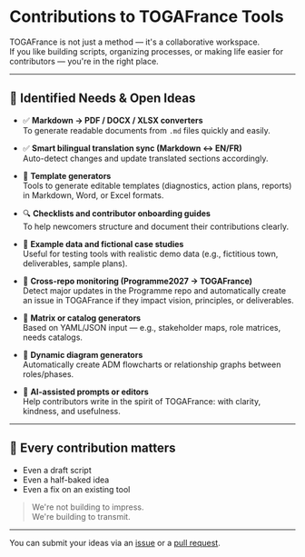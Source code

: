# Contributions to TOGAFrance Tools

TOGAFrance is not just a method — it's a collaborative workspace.  
If you like building scripts, organizing processes, or making life easier for contributors — you're in the right place.

---

## 🔧 Identified Needs & Open Ideas

- ✅ **Markdown → PDF / DOCX / XLSX converters**  
  To generate readable documents from `.md` files quickly and easily.

- ✅ **Smart bilingual translation sync (Markdown ↔️ EN/FR)**  
  Auto-detect changes and update translated sections accordingly.

- 🧩 **Template generators**  
  Tools to generate editable templates (diagnostics, action plans, reports) in Markdown, Word, or Excel formats.

- 🔍 **Checklists and contributor onboarding guides**  
  To help newcomers structure and document their contributions clearly.

- 📄 **Example data and fictional case studies**  
  Useful for testing tools with realistic demo data (e.g., fictitious town, deliverables, sample plans).

- 🔁 **Cross-repo monitoring (Programme2027 → TOGAFrance)**  
  Detect major updates in the Programme repo and automatically create an issue in TOGAFrance if they impact vision, principles, or deliverables.

- 🧪 **Matrix or catalog generators**  
  Based on YAML/JSON input — e.g., stakeholder maps, role matrices, needs catalogs.

- 🔗 **Dynamic diagram generators**  
  Automatically create ADM flowcharts or relationship graphs between roles/phases.

- 🧠 **AI-assisted prompts or editors**  
  Help contributors write in the spirit of TOGAFrance: with clarity, kindness, and usefulness.

---

## 🤝 Every contribution matters

- Even a draft script  
- Even a half-baked idea  
- Even a fix on an existing tool

> We're not building to impress.  
> We're building to transmit.

---

You can submit your ideas via an [issue](https://github.com/Jagrat2027/TOGAFrance/issues/new/choose) or a [pull request](https://github.com/Jagrat2027/TOGAFrance/pulls).
